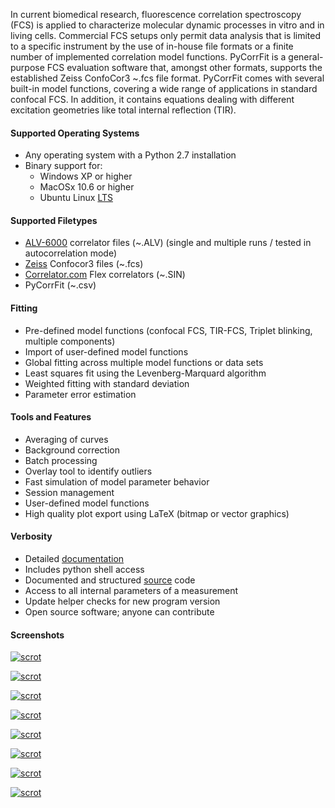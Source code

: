 In current biomedical research, fluorescence correlation spectroscopy (FCS) is  applied
to characterize molecular dynamic processes in vitro and in living cells.  Commercial
FCS setups only permit data analysis that is limited to  a specific instrument by
the use of in-house file formats or a  finite number of implemented correlation
model functions. PyCorrFit is a general-purpose FCS evaluation software that,
amongst other formats, supports the established Zeiss ConfoCor3 ~.fcs  file format.
PyCorrFit comes with several built-in model functions, covering a wide range of
applications in standard confocal FCS. In addition, it contains equations dealing
with different excitation geometries like total internal reflection (TIR).

#### Supported Operating Systems
- Any operating system with a Python 2.7 installation
- Binary support for:
  - Windows XP or higher
  - MacOSx 10.6 or higher
  - Ubuntu Linux [LTS](https://wiki.ubuntu.com/LTS)

#### Supported Filetypes
- [ALV-6000](http://www.alvgmbh.de/) correlator files (~.ALV) (single and multiple runs / tested in autocorrelation mode) 
- [Zeiss](http://microscopy.zeiss.com/microscopy/en_us/products/confocal-microscopes.html) Confocor3 files (~.fcs)
- [Correlator.com](http://correlator.com/) Flex correlators (~.SIN) 
- PyCorrFit (~.csv)  

#### Fitting
- Pre-defined model functions (confocal FCS, TIR-FCS, Triplet blinking, multiple components)
- Import of user-defined model functions 
- Global fitting across multiple model functions or data sets
- Least squares fit using the Levenberg-Marquard algorithm
- Weighted fitting with standard deviation
- Parameter error estimation 


#### Tools and Features
- Averaging of curves
- Background correction
- Batch processing
- Overlay tool to identify outliers
- Fast simulation of model parameter behavior
- Session management
- User-defined model functions
- High quality plot export using LaTeX (bitmap or vector graphics)


#### Verbosity
- Detailed [documentation](https://github.com/paulmueller/PyCorrFit/raw/master/PyCorrFit_doc.pdf)
- Includes python shell access
- Documented and structured [source](https://github.com/paulmueller/PyCorrFit/tree/master/src) code
- Access to all internal parameters of a measurement
- Update helper checks for new program version
- Open source software; anyone can contribute


#### Screenshots
[ ![scrot](./images/Screenshot_Desktop_Win.png) ](./images/Screenshot_Desktop_Win.png "Desktop (Windows)")

[ ![scrot](./images/Screenshot_Desktop_Mac.png) ](./images/Screenshot_Desktop_Mac.png "Desktop (Mac OSx)")

[ ![scrot](./images/Screenshot_Desktop.png) ](./images/Screenshot_Desktop.png "Desktop (Ubuntu)")

[ ![scrot](./images/Screenshot_Desktop_Raspbian_Jessie.png) ](./images/Screenshot_Desktop_Raspbian_Jessie.png "PyCorrFit on the Raspberry Pi!")

[ ![scrot](./images/Screenshot_Main.png) ](./images/Screenshot_Main.png "Main Window")

[ ![scrot](./images/Screenshot_Graphics_output.png) ](./images/Screenshot_Graphics_output.png "Graphics  output  (matplotlib)")

[ ![scrot](./images/Screenshot_Select_curves.png) ](./images/Screenshot_Select_curves.png "Curve  selection")

[ ![scrot](./images/Screenshot_Trace_view.png) ](./images/Screenshot_Trace_view.png "Trace  view")
